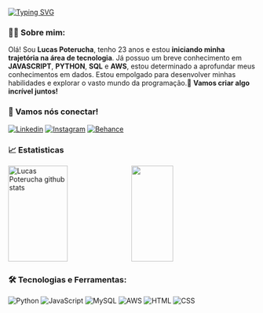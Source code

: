 
[![Typing SVG](https://readme-typing-svg.herokuapp.com/?color=2E86C1&size=35&Left=true&vLeft=true&width=1000&lines=Olá,+Meu+nome+é+Lucas+Poterucha!;Seja+Bem-Vindo!+:%29)](https://git.io/typing-svg)

### 👨‍💻 Sobre mim:
Olá! Sou **Lucas Poterucha**, tenho 23 anos e estou **iniciando minha trajetória na área de tecnologia**. Já possuo um breve conhecimento em **JAVASCRIPT**, **PYTHON**, **SQL** e **AWS**, estou determinado a aprofundar meus conhecimentos em dados. Estou empolgado para desenvolver minhas habilidades e explorar o vasto mundo da programação.🚀
**Vamos criar algo incrível juntos!**

### 📱 Vamos nós conectar! 
[![Linkedin](https://img.shields.io/badge/LinkedIn-0077B5?style=for-the-badge&logo=linkedin&logoColor=white)](https://www.linkedin.com/in/lucaspoterucha/)
[![Instagram](https://img.shields.io/badge/Instagram-E4405F?style=for-the-badge&logo=instagram&logoColor=white)](https://www.instagram.com/lucas_poterucha/)
[![Behance](https://camo.githubusercontent.com/efa72942e8079d713b017f406ac3aed1d668d30d294e3b192722d44899e976a2/68747470733a2f2f696d672e736869656c64732e696f2f62616467652f2d426568616e63652d626c75653f7374796c653d666f722d7468652d6261646765266c6f676f3d626568616e6365266c6f676f436f6c6f723d7768697465)](https://www.behance.net/lucaspoterucha)

### 📈 Estatisticas 
<div align="left">  
  <img width="49%" height="195px" src="https://github-readme-stats.vercel.app/api?username=lucaspoterucha&show_icons=true&count_private=true&hide_border=true&title_color=2E86C1&icon_color=f2E86C1&text_color=c9d1d9&bg_color=0d1117" alt="Lucas Poterucha github stats" />
  <img width="41%" height="195px" src="https://github-readme-stats.vercel.app/api/top-langs/?username=lucaspoterucha&layout=compact&hide_border=true&title_color=2E86C1&text_color=ECFFED&bg_color=0d1117" />
</div>

### 🛠️ Tecnologias e Ferramentas:
<div align="left">
  <img title="Python" align='center' alt='Python' src='https://download.services.iconscout.com/download?name=python&download=1&url=https%3A%2F%2Fd3sxshmncs10te.cloudfront.net%2Ficon%2Ffree%2Fpng-32%2F226051.png%3Ftoken%3DeyJhbGciOiJoczI1NiIsImtpZCI6ImRlZmF1bHQifQ__.eyJpc3MiOiJkM3N4c2htbmNzMTB0ZS5jbG91ZGZyb250Lm5ldCIsImV4cCI6MTczOTQ4NDk1OSwicSI6bnVsbCwiaWF0IjoxNzM5MjI1NzU5fQ__.0742fb368747c37464555fa69f9312de347e4f0b9a66c5972f1ce3477d0cdce2&width=32&height=32'/>
  <img title="JavaScript" align='center' alt='JavaScript' src='https://download.services.iconscout.com/download?name=javascript&download=1&url=https%3A%2F%2Fd3sxshmncs10te.cloudfront.net%2Ficon%2Ffree%2Fpng-32%2F2284965.png%3Ftoken%3DeyJhbGciOiJoczI1NiIsImtpZCI6ImRlZmF1bHQifQ__.eyJpc3MiOiJkM3N4c2htbmNzMTB0ZS5jbG91ZGZyb250Lm5ldCIsImV4cCI6MTczOTQ4NDkyNSwicSI6bnVsbCwiaWF0IjoxNzM5MjI1NzI1fQ__.0d7a6c8ed08d4f1ea3f61785c2b0b62496703aa4b26cc73da05daf9b9b807692&width=32&height=32'/>
  <img title="MySQL" align='center' alt='MySQL' src='https://download.services.iconscout.com/download?name=mysql&download=1&url=https%3A%2F%2Fd3sxshmncs10te.cloudfront.net%2Ficon%2Ffree%2Fpng-32%2F1174941.png%3Ftoken%3DeyJhbGciOiJoczI1NiIsImtpZCI6ImRlZmF1bHQifQ__.eyJpc3MiOiJkM3N4c2htbmNzMTB0ZS5jbG91ZGZyb250Lm5ldCIsImV4cCI6MTczOTQ4NTIwNywicSI6bnVsbCwiaWF0IjoxNzM5MjI2MDA3fQ__.b6f51c3baf1ba3505f2334e7c6ff924340b0c5c73d17225a9ca24847eacc6068&width=32&height=32'/>
  <img title="Amazon AWS" align='center' alt='AWS' src='https://download.services.iconscout.com/download?name=amazon-aws&download=1&url=https%3A%2F%2Fd3sxshmncs10te.cloudfront.net%2Ficon%2Ffree%2Fpng-32%2F2944772.png%3Ftoken%3DeyJhbGciOiJoczI1NiIsImtpZCI6ImRlZmF1bHQifQ__.eyJpc3MiOiJkM3N4c2htbmNzMTB0ZS5jbG91ZGZyb250Lm5ldCIsImV4cCI6MTczOTQ4NTI0NiwicSI6bnVsbCwiaWF0IjoxNzM5MjI2MDQ2fQ__.bb2d2e3dad804a9a96d1f34b7c8e3d2d64b2a264d02e239cba2ba38bc09aeb9a&width=32&height=32'/>
  <img title="HTML5" align='center' alt='HTML' src='https://download.services.iconscout.com/download?name=html&download=1&url=https%3A%2F%2Fd3sxshmncs10te.cloudfront.net%2Ficon%2Ffree%2Fpng-32%2F2284975.png%3Ftoken%3DeyJhbGciOiJoczI1NiIsImtpZCI6ImRlZmF1bHQifQ__.eyJpc3MiOiJkM3N4c2htbmNzMTB0ZS5jbG91ZGZyb250Lm5ldCIsImV4cCI6MTczOTQ4NDg0MiwicSI6bnVsbCwiaWF0IjoxNzM5MjI1NjQyfQ__.bde5c29919c5fd25206032ed9d60153dc2ef63506d039ac841c890bed7a9f1be&width=32&height=32'/>
  <img title="CSS" align='center' alt='CSS' src='https://download.services.iconscout.com/download?name=css&download=1&url=https%3A%2F%2Fd3sxshmncs10te.cloudfront.net%2Ficon%2Ffree%2Fpng-32%2F722685.png%3Ftoken%3DeyJhbGciOiJoczI1NiIsImtpZCI6ImRlZmF1bHQifQ__.eyJpc3MiOiJkM3N4c2htbmNzMTB0ZS5jbG91ZGZyb250Lm5ldCIsImV4cCI6MTczOTQ4NDg4OSwicSI6bnVsbCwiaWF0IjoxNzM5MjI1Njg5fQ__.eb29d82574c8ae17a9adda8b5c8c51616dd8713b7bfc8b55aaaa21d87726681f&width=32&height=32'/>
</div>
